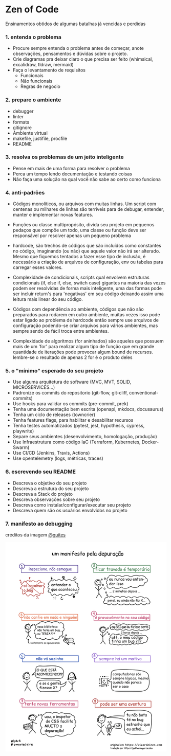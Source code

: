 # Zen of Code

Ensinamentos obtidos de algumas batalhas já vencidas e perdidas

### 1. entenda o problema

- Procure sempre entenda o problema antes de começar, anote observações, pensamentos e dúvidas sobre o projeto.
- Crie diagramas pra deixar claro o que precisa ser feito (whimsical, excalidraw, tldraw, mermaid)
- Faça o levantamento de requisitos
    - Funcionais
    - Não funcionais
    - Regras de negocio


### 2. prepare o ambiente

- debugger
- linter
- formats
- gitignore
- Ambiente virtual
- makefile, justifile, procfile
- README


### 3. resolva os problemas de um jeito inteligente
	
- Pense em mais de uma forma para resolver o problema
- Perca um tempo lendo documentação e testando coisas
- Não faça uma solução na qual você não sabe ao certo como funciona

### 4. anti-padrões
	
- Códigos monolíticos, ou arquivos com muitas linhas. Um script com centenas ou milhares de linhas 
são terríveis para de debugar, entender, manter e implementar novas features.

- Funções ou classe multipropósito, divida seu projeto em pequenos pedaços que compõe um todo, uma classe ou função deve ser responsável por resolver apenas um pequeno problema

- hardcode, são trechos de códigos que são incluídos como constantes no código, imaginando (ou não) que aquele valor não irá ser alterado. Mesmo que fiquemos tentados a fazer esse tipo de inclusão, é necessário a criação de arquivos de configuração, env ou tabelas para carregar esses valores.  

- Complexidade de condicionais, scripts qual envolvem estruturas condicionais (if, else if, else, switch case) gigantes na maioria das vezes podem ser resolvidas de forma mais inteligente, uma das formas pode ser incluir return's para 'negativas' em seu código deixando assim uma leitura mais linear do seu código.

- Códigos com dependência ao ambiente, códigos que não são preparados para rodarem em outro ambiente, muitas vezes isso pode estar ligado ao problema de hardcode então sempre use arquivos de configuração podendo-se criar arquivos para vários ambientes, mas sempre sendo de fácil troca entre ambientes.

- Complexidade de algoritmos (for aninhados) são aqueles que possuem mais de um 'for' para realizar algum tipo de função que em grande quantidade de iterações pode provocar algum bound de recursos. lembre-se o resultado de apenas 2 for é o produto deles  

### 5. o "mínimo" esperado do seu projeto

- Use alguma arquitetura de software (MVC, MVT, SOLID, MICROSERVICES...)
- Padronize os commits do repositorio (git-flow, git-cliff, conventional-commits)
- Use hooks para validar os commits (pre-commit, prek)
- Tenha uma documentação bem escrita (openapi, mkdocs, docusaurus)
- Tenha um ciclo de releases (towncrier)
- Tenha features flags, para habilitar e desabilitar recursos
- Tenha testes automatizados (pytest, jest, hypothesis, cypress, playwrite)
- Separe seus ambientes (desenvolvimento, homologação, produção)
- Use Infraestrutura como código IaC (Terraform, Kubernetes, Docker-Swarm)
- Use CI/CD (Jenkins, Travis, Actions)
- Use opentelemetry (logs, métricas, traces)

### 6. escrevendo seu README

- Descreva o objetivo do seu projeto
- Descreva a estrutura do seu projeto
- Descreva a Stack do projeto
- Descreva observações sobre seu projeto
- Descreva como instalar/configurar/executar seu projeto
- Descreva quem são os usuários envolvidos no projeto


### 7. manifesto ao debugging
créditos da imagem [@guites](https://github.com/guites)

<img src="./debugging-manifesto.png">

